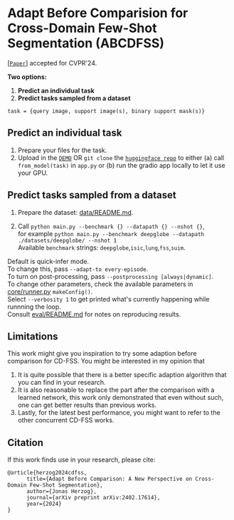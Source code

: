 # Adapt Before Comparision for Cross-Domain Few-Shot Segmentation (ABCDFSS)

[[`Paper`](https://arxiv.org/abs/2402.17614)] accepted for CVPR'24.


**Two options:**
1. **Predict an individual task**
2. **Predict tasks sampled from a dataset**

`task = {query image, support image(s), binary support mask(s)}`

## Predict an individual task

1. Prepare your files for the task.
2. Upload in the [`DEMO`](https://huggingface.co/spaces/heyoujue/ABCDFSS) OR `git clone` the [`huggingface repo`](https://huggingface.co/spaces/heyoujue/ABCDFSS) to either (a) call `from_model(task)` in `app.py` or (b) run the gradio app locally to let it use your GPU.

## Predict tasks sampled from a dataset
1. Prepare the dataset: [data/README.md](data/README.md).

2. Call
`python main.py --benchmark {} --datapath {} --nshot {}`,<br>
    for example
    `python main.py --benchmark deepglobe --datapath ./datasets/deepglobe/ --nshot 1`<br>
    Available `benchmark` strings: `deepglobe`,`isic`,`lung`,`fss`,`suim`.

Default is quick-infer mode.<br>
To change this, pass `--adapt-to every-episode`.<br>
To turn on post-processing, pass `--postprocessing [always|dynamic]`.<br>
To change other parameters, check the available parameters in [core/runner.py](core/runner.py) `makeConfig()`.<br>
Select `--verbosity 1` to get printed what's currently happening while runnning the loop.<br>
Consult [eval/README.md](eval/README.md) for notes on reproducing results.

## Limitations
This work might give you inspiration to try some adaption before comparison for CD-FSS. You might be interested in my opinion that
1. It is quite possible that there is a better specific adaption algorithm that you can find in your research.
2. It is also reasonable to replace the part after the comparison with a learned network, this work only demonstrated that even without such, one can get better results than previous works.
3. Lastly, for the latest best performance, you might want to refer to the other concurrent CD-FSS works.

## Citation
If this work finds use in your research, please cite:
```
@article{herzog2024cdfss,
      title={Adapt Before Comparison: A New Perspective on Cross-Domain Few-Shot Segmentation}, 
      author={Jonas Herzog},
      journal={arXiv preprint arXiv:2402.17614},
      year={2024}
}
```
